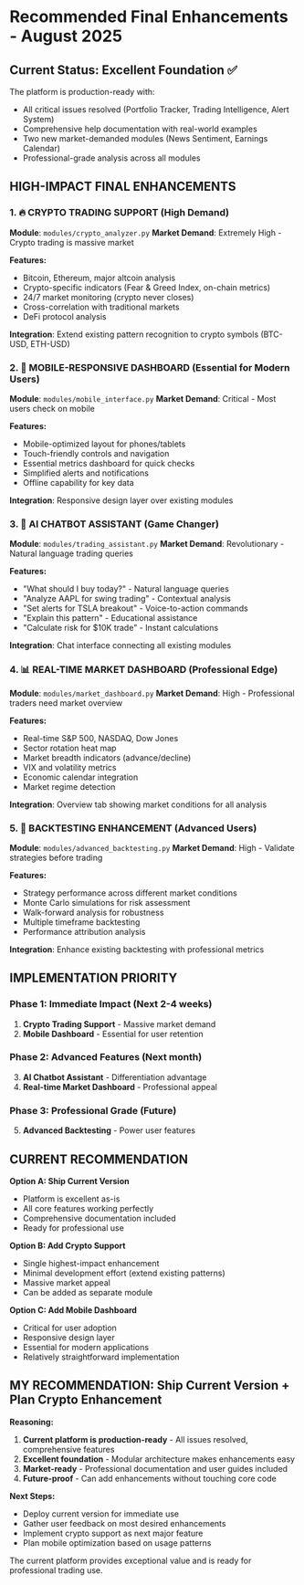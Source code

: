 # Recommended Final Enhancements - August 2025

## Current Status: Excellent Foundation ✅

The platform is production-ready with:
- All critical issues resolved (Portfolio Tracker, Trading Intelligence, Alert System)
- Comprehensive help documentation with real-world examples
- Two new market-demanded modules (News Sentiment, Earnings Calendar)
- Professional-grade analysis across all modules

## HIGH-IMPACT FINAL ENHANCEMENTS

### 1. 🔥 **CRYPTO TRADING SUPPORT** (High Demand)
**Module**: `modules/crypto_analyzer.py`
**Market Demand**: Extremely High - Crypto trading is massive market

**Features:**
- Bitcoin, Ethereum, major altcoin analysis
- Crypto-specific indicators (Fear & Greed Index, on-chain metrics)
- 24/7 market monitoring (crypto never closes)
- Cross-correlation with traditional markets
- DeFi protocol analysis

**Integration**: Extend existing pattern recognition to crypto symbols (BTC-USD, ETH-USD)

### 2. 📱 **MOBILE-RESPONSIVE DASHBOARD** (Essential for Modern Users)
**Module**: `modules/mobile_interface.py`
**Market Demand**: Critical - Most users check on mobile

**Features:**
- Mobile-optimized layout for phones/tablets
- Touch-friendly controls and navigation
- Essential metrics dashboard for quick checks
- Simplified alerts and notifications
- Offline capability for key data

**Integration**: Responsive design layer over existing modules

### 3. 🤖 **AI CHATBOT ASSISTANT** (Game Changer)
**Module**: `modules/trading_assistant.py`
**Market Demand**: Revolutionary - Natural language trading queries

**Features:**
- "What should I buy today?" - Natural language queries
- "Analyze AAPL for swing trading" - Contextual analysis
- "Set alerts for TSLA breakout" - Voice-to-action commands
- "Explain this pattern" - Educational assistance
- "Calculate risk for $10K trade" - Instant calculations

**Integration**: Chat interface connecting all existing modules

### 4. 📊 **REAL-TIME MARKET DASHBOARD** (Professional Edge)
**Module**: `modules/market_dashboard.py`
**Market Demand**: High - Professional traders need market overview

**Features:**
- Real-time S&P 500, NASDAQ, Dow Jones
- Sector rotation heat map
- Market breadth indicators (advance/decline)
- VIX and volatility metrics
- Economic calendar integration
- Market regime detection

**Integration**: Overview tab showing market conditions for all analysis

### 5. 🎯 **BACKTESTING ENHANCEMENT** (Advanced Users)
**Module**: `modules/advanced_backtesting.py`
**Market Demand**: High - Validate strategies before trading

**Features:**
- Strategy performance across different market conditions
- Monte Carlo simulations for risk assessment
- Walk-forward analysis for robustness
- Multiple timeframe backtesting
- Performance attribution analysis

**Integration**: Enhance existing backtesting with professional metrics

## IMPLEMENTATION PRIORITY

### Phase 1: Immediate Impact (Next 2-4 weeks)
1. **Crypto Trading Support** - Massive market demand
2. **Mobile Dashboard** - Essential for user retention

### Phase 2: Advanced Features (Next month)
3. **AI Chatbot Assistant** - Differentiation advantage
4. **Real-time Market Dashboard** - Professional appeal

### Phase 3: Professional Grade (Future)
5. **Advanced Backtesting** - Power user features

## CURRENT RECOMMENDATION

**Option A: Ship Current Version**
- Platform is excellent as-is
- All core features working perfectly
- Comprehensive documentation included
- Ready for professional use

**Option B: Add Crypto Support**
- Single highest-impact enhancement
- Minimal development effort (extend existing patterns)
- Massive market appeal
- Can be added as separate module

**Option C: Add Mobile Dashboard**
- Critical for user adoption
- Responsive design layer
- Essential for modern applications
- Relatively straightforward implementation

## MY RECOMMENDATION: Ship Current Version + Plan Crypto Enhancement

**Reasoning:**
1. **Current platform is production-ready** - All issues resolved, comprehensive features
2. **Excellent foundation** - Modular architecture makes enhancements easy
3. **Market-ready** - Professional documentation and user guides included
4. **Future-proof** - Can add enhancements without touching core code

**Next Steps:**
- Deploy current version for immediate use
- Gather user feedback on most desired enhancements
- Implement crypto support as next major feature
- Plan mobile optimization based on usage patterns

The current platform provides exceptional value and is ready for professional trading use.